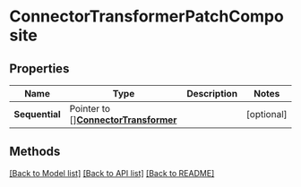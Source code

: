 # ConnectorTransformerPatchComposite

## Properties

Name | Type | Description | Notes
------------ | ------------- | ------------- | -------------
**Sequential** | Pointer to [][**ConnectorTransformer**](ConnectorTransformer.md) |  | [optional] 

## Methods


[[Back to Model list]](../README.md#documentation-for-models) [[Back to API list]](../README.md#documentation-for-api-endpoints) [[Back to README]](../README.md)


